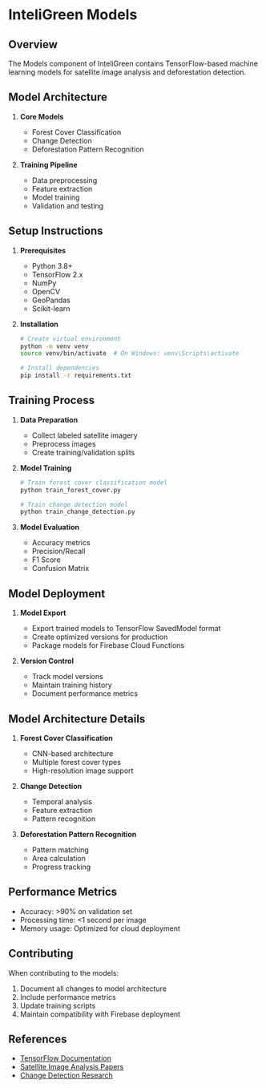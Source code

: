 # InteliGreen Models

## Overview
The Models component of InteliGreen contains TensorFlow-based machine learning models for satellite image analysis and deforestation detection.

## Model Architecture

1. **Core Models**
   - Forest Cover Classification
   - Change Detection
   - Deforestation Pattern Recognition

2. **Training Pipeline**
   - Data preprocessing
   - Feature extraction
   - Model training
   - Validation and testing

## Setup Instructions

1. **Prerequisites**
   - Python 3.8+
   - TensorFlow 2.x
   - NumPy
   - OpenCV
   - GeoPandas
   - Scikit-learn

2. **Installation**
   ```bash
   # Create virtual environment
   python -m venv venv
   source venv/bin/activate  # On Windows: venv\Scripts\activate

   # Install dependencies
   pip install -r requirements.txt
   ```

## Training Process

1. **Data Preparation**
   - Collect labeled satellite imagery
   - Preprocess images
   - Create training/validation splits

2. **Model Training**
   ```bash
   # Train forest cover classification model
   python train_forest_cover.py

   # Train change detection model
   python train_change_detection.py
   ```

3. **Model Evaluation**
   - Accuracy metrics
   - Precision/Recall
   - F1 Score
   - Confusion Matrix

## Model Deployment

1. **Model Export**
   - Export trained models to TensorFlow SavedModel format
   - Create optimized versions for production
   - Package models for Firebase Cloud Functions

2. **Version Control**
   - Track model versions
   - Maintain training history
   - Document performance metrics

## Model Architecture Details

1. **Forest Cover Classification**
   - CNN-based architecture
   - Multiple forest cover types
   - High-resolution image support

2. **Change Detection**
   - Temporal analysis
   - Feature extraction
   - Pattern recognition

3. **Deforestation Pattern Recognition**
   - Pattern matching
   - Area calculation
   - Progress tracking

## Performance Metrics

- Accuracy: >90% on validation set
- Processing time: <1 second per image
- Memory usage: Optimized for cloud deployment

## Contributing

When contributing to the models:

1. Document all changes to model architecture
2. Include performance metrics
3. Update training scripts
4. Maintain compatibility with Firebase deployment

## References

- [TensorFlow Documentation](https://www.tensorflow.org/)
- [Satellite Image Analysis Papers](#)
- [Change Detection Research](#)